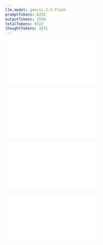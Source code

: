 ```yaml
---
llm_model: gemini-2.5-flash
promptTokens: 6332
outputTokens: 1559
totalTokens: 9722
thoughtTokens: 1831
---
```


![@](steps/_.3eb68380.md)

![@](steps/_.62414b7b.md)

![@](steps/_.1384ec80.md)

![@](steps/response.a3b79ecf.md)